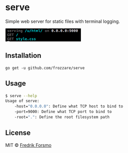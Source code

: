 serve
=====

Simple web server for static files with terminal logging.

![Terminal](terminal.png)

## Installation

```
go get -u github.com/frozzare/serve
```

## Usage

```bash
$ serve --help
Usage of serve:
	-host="0.0.0.0": Define what TCP host to bind to
	-port=9000: Define what TCP port to bind to
	-root=".": Define the root filesystem path
```

## License

MIT © [Fredrik Forsmo](https://github.com/frozzare)
